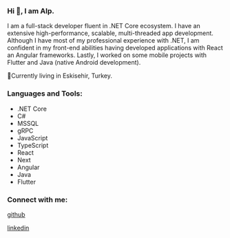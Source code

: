### Hi 👋, I am Alp.

I am a full-stack developer fluent in .NET Core ecosystem. I have an extensive high-performance, scalable, multi-threaded app development.
Although I have most of my professional experience with .NET, I am confident in my front-end abilities having developed applications with React an Angular frameworks. Lastly, I worked on some mobile projects with Flutter and Java (native Android development).

📍Currently living in Eskisehir, Turkey.

### Languages and Tools:

- .NET Core
- C#
- MSSQL
- gRPC
- JavaScript
- TypeScript
- React
- Next
- Angular
- Java
- Flutter


### Connect with me:

[github](https://github.com/sasavas)

[linkedin](https://www.linkedin.com/in/alpsavas/)
